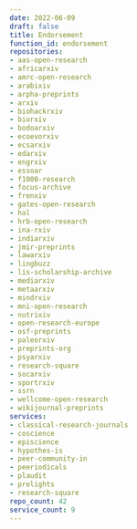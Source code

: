 ```yaml
---
date: 2022-06-09
draft: false
title: Endorsement
function_id: endorsement
repositories:
- aas-open-research
- africarxiv
- amrc-open-research
- arabixiv
- arpha-preprints
- arxiv
- biohackrxiv
- biorxiv
- bodoarxiv
- ecoevorxiv
- ecsarxiv
- edarxiv
- engrxiv
- essoar
- f1000-research
- focus-archive
- frenxiv
- gates-open-research
- hal
- hrb-open-research
- ina-rxiv
- indiarxiv
- jmir-preprints
- lawarxiv
- lingbuzz
- lis-scholarship-archive
- mediarxiv
- metaarxiv
- mindrxiv
- mni-open-research
- nutrixiv
- open-research-europe
- osf-preprints
- paleorxiv
- preprints-org
- psyarxiv
- research-square
- socarxiv
- sportrxiv
- ssrn
- wellcome-open-research
- wikijournal-preprints
services:
- classical-research-journals
- coscience
- episcience
- hypothes-is
- peer-community-in
- peeriodicals
- plaudit
- prelights
- research-square
repo_count: 42
service_count: 9
---
```



